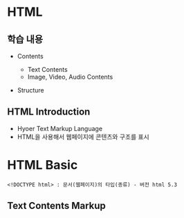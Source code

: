 # HTML

## 학습 내용

- Contents

  - Text Contents
  - Image, Video, Audio Contents

- Structure

## HTML Introduction

- Hyoer Text Markup Language
- HTML을 사용해서 웹페이지에 콘텐츠와 구조를 표시

# HTML Basic

```
<!DOCTYPE html> : 문서(웹페이지)의 타입(종류) - 버전 html 5.3
```

## Text Contents Markup
